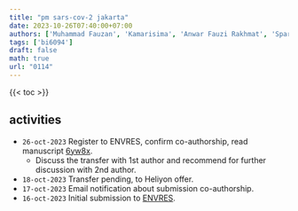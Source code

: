 ```yaml
---
title: "pm sars-cov-2 jakarta"
date: 2023-10-26T07:40:00+07:00
authors: ['Muhammad Fauzan', 'Kamarisima', 'Anwar Fauzi Rakhmat', 'Sparisoma Viridi', 'Intan Taufik', 'Azzania Fibriani', 'Armi Susandi', 'Pingkan Aditiawati']
tags: ['bi6094']
draft: false
math: true
url: "0114"
---
```


{{< toc >}}


## activities
+ `26-oct-2023` Register to ENVRES, confirm co-authorship, read manuscript [6yw8x](https://osf.io/6yw8x).
  - Discuss the transfer with 1st author and recommend for further discussion with 2nd author.
+ `18-oct-2023` Transfer pending, to Heliyon offer.
+ `17-oct-2023` Email notification about submission co-authorship.
+ `16-oct-2023` Initial submission to [ENVRES](https://www2.cloud.editorialmanager.com/envres).

